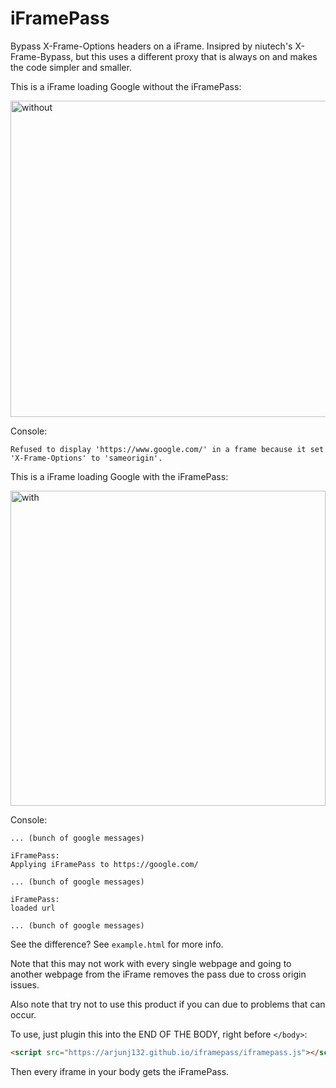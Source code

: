 # iFramePass

Bypass X-Frame-Options headers on a iFrame. Insipred by niutech's X-Frame-Bypass, but this uses a different proxy that is always on and makes the code simpler and smaller.

This is a iFrame loading Google without the iFramePass:

<img width="506" alt="without" src="https://user-images.githubusercontent.com/68869672/186943102-1e83824c-0978-4e81-92ed-3c64c04a8557.png">

Console: 
```
Refused to display 'https://www.google.com/' in a frame because it set 'X-Frame-Options' to 'sameorigin'.
```

This is a iFrame loading Google with the iFramePass:

<img width="504" alt="with" src="https://user-images.githubusercontent.com/68869672/186943157-99f673f4-6f9e-4f3f-ade1-e966012f330e.png">

Console:

```
... (bunch of google messages)

iFramePass:
Applying iFramePass to https://google.com/

... (bunch of google messages)

iFramePass:
loaded url

... (bunch of google messages)
```

See the difference? See `example.html` for more info.

Note that this may not work with every single webpage and going to another webpage from the iFrame removes the pass due to cross origin issues.

Also note that try not to use this product if you can due to problems that can occur.

To use, just plugin this into the END OF THE BODY, right before `</body>`:

```html
<script src="https://arjunj132.github.io/iframepass/iframepass.js"></script>
```

Then every iframe in your body gets the iFramePass.

